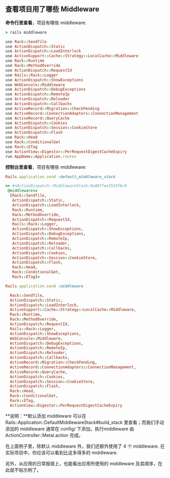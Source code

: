 ## 查看项目用了哪些 Middleware

**命令行里查看**，项目有哪些 middleware:

```ruby
> rails middleware

use Rack::Sendfile
use ActionDispatch::Static
use ActionDispatch::LoadInterlock
use ActiveSupport::Cache::Strategy::LocalCache::Middleware
use Rack::Runtime
use Rack::MethodOverride
use ActionDispatch::RequestId
use Rails::Rack::Logger
use ActionDispatch::ShowExceptions
use WebConsole::Middleware
use ActionDispatch::DebugExceptions
use ActionDispatch::RemoteIp
use ActionDispatch::Reloader
use ActionDispatch::Callbacks
use ActiveRecord::Migration::CheckPending
use ActiveRecord::ConnectionAdapters::ConnectionManagement
use ActiveRecord::QueryCache
use ActionDispatch::Cookies
use ActionDispatch::Session::CookieStore
use ActionDispatch::Flash
use Rack::Head
use Rack::ConditionalGet
use Rack::ETag
use ActionView::Digestor::PerRequestDigestCacheExpiry
run AppName::Application.routes
```

**控制台里查看**，项目有哪些 middleware:

```ruby
Rails.application.send :default_middleware_stack

=> #<ActionDispatch::MiddlewareStack:0x007feaf533fbc0
 @middlewares=
  [Rack::Sendfile,
   ActionDispatch::Static,
   ActionDispatch::LoadInterlock,
   Rack::Runtime,
   Rack::MethodOverride,
   ActionDispatch::RequestId,
   Rails::Rack::Logger,
   ActionDispatch::ShowExceptions,
   ActionDispatch::DebugExceptions,
   ActionDispatch::RemoteIp,
   ActionDispatch::Reloader,
   ActionDispatch::Callbacks,
   ActionDispatch::Cookies,
   ActionDispatch::Session::CookieStore,
   ActionDispatch::Flash,
   Rack::Head,
   Rack::ConditionalGet,
   Rack::ETag]>
```

```ruby
Rails.application.send :middleware

  Rack::Sendfile,
  ActionDispatch::Static,
  ActionDispatch::LoadInterlock,
  ActiveSupport::Cache::Strategy::LocalCache::Middleware,
  Rack::Runtime,
  Rack::MethodOverride,
  ActionDispatch::RequestId,
  Rails::Rack::Logger,
  ActionDispatch::ShowExceptions,
  WebConsole::Middleware,
  ActionDispatch::DebugExceptions,
  ActionDispatch::RemoteIp,
  ActionDispatch::Reloader,
  ActionDispatch::Callbacks,
  ActiveRecord::Migration::CheckPending,
  ActiveRecord::ConnectionAdapters::ConnectionManagement,
  ActiveRecord::QueryCache,
  ActionDispatch::Cookies,
  ActionDispatch::Session::CookieStore,
  ActionDispatch::Flash,
  Rack::Head,
  Rack::ConditionalGet,
  Rack::ETag,
  ActionView::Digestor::PerRequestDigestCacheExpiry
```


**说明：**默认添加 middleware 可以在 Rails::Application::DefaultMiddlewareStack#build_stack 里查看；而我们手动添加的 middleware 通常在 config/ 下添加。执行middleware 由 ActionController::Metal.action 完成。

在上面例子里，除默认 middleware 外，我们还额外使用了 4 个 middleware. 在实际项目中，你应该可以看到比这多得多的 middleware.

另外，从应用的日常报错上，也能看出应用所使用的 middleware 及其顺序，在此就不贴示例了。
